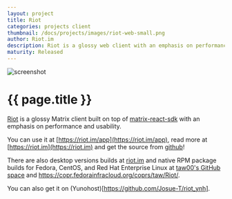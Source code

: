 ```yaml
---
layout: project
title: Riot
categories: projects client
thumbnail: /docs/projects/images/riot-web-small.png
author: Riot.im
description: Riot is a glossy web client with an emphasis on performance and usability
maturity: Released
---
```


![screenshot](/docs/projects/images/riot-web-large.png "{{ page.title }}")


# {{ page.title }}
[Riot](https://riot.im) is a glossy Matrix client built on top of [matrix-react-sdk](http://matrix.org/blog/project/matrix-react-sdk/) with an emphasis on performance and usability.

You can use it at [https://riot.im/app](https://riot.im/app), read more at [https://riot.im](https://riot.im) and get the source from [github](https://github.com/vector-im/vector-web)!

There are also desktop versions builds at [riot.im](https://riot.im/desktop.html) and native RPM package builds for Fedora, CentOS, and Red Hat Enterprise Linux at [taw00's GitHub space](https://github.com/taw00/riot-rpm/) and https://copr.fedorainfracloud.org/coprs/taw/Riot/.

You can also get it on (Yunohost)[https://github.com/Josue-T/riot_ynh].

